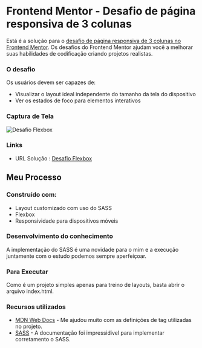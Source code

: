 # Frontend Mentor - Desafio de página responsiva de 3 colunas

Está é a solução para o [desafio de página responsiva de 3 colunas no Frontend Mentor](https://www.frontendmentor.io/challenges/3column-preview-card-component-pH92eAR2-). Os desafios do Frontend Mentor ajudam você a melhorar suas habilidades de codificação criando projetos realistas.

### O desafio

Os usuários devem ser capazes de:

- Visualizar o layout ideal independente do tamanho da tela do dispositivo
- Ver os estados de foco para elementos interativos

### Captura de Tela

![Desafio Flexbox](https://user-images.githubusercontent.com/33231886/160150721-08dca7bd-f478-4919-92ff-818984850ba8.jpg)

### Links

- URL Solução : [Desafio Flexbox](https://danilocalegaro.github.io/Desafio_FlexBox_Frontend-Mentor/)

## Meu Processo

### Construído com:

- Layout customizado com uso do SASS
- Flexbox
- Responsividade para dispositivos móveis

### Desenvolvimento do conhecimento

A implementação do SASS é uma novidade para o mim e a execução juntamente com o estudo podemos sempre aperfeiçoar.

### Para Executar

Como é um projeto simples apenas para treino de layouts, basta abrir o arquivo index.html.

### Recursos utilizados

- [MDN Web Docs](https://developer.mozilla.org/) - Me ajudou muito com as definições de tag utilizadas no projeto.
- [SASS](https://sass-lang.com/) - A documentação foi impressidivel para implementar corretamento o SASS.
